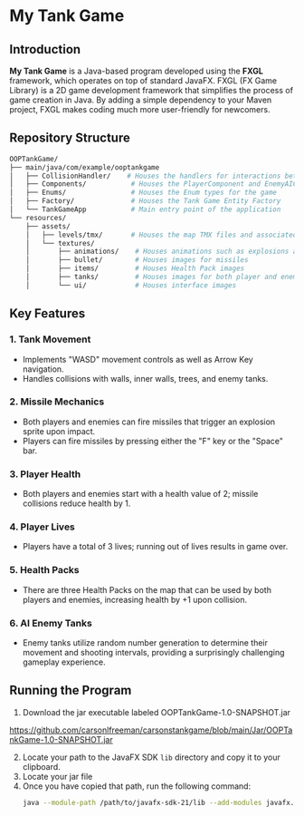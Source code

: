 # My Tank Game

## Introduction
**My Tank Game** is a Java-based program developed using the **FXGL** framework, which operates on top of standard JavaFX. FXGL (FX Game Library) is a 2D game development framework that simplifies the process of game creation in Java. By adding a simple dependency to your Maven project, FXGL makes coding much more user-friendly for newcomers.

## Repository Structure
```bash
OOPTankGame/
├── main/java/com/example/ooptankgame 
│   ├── CollisionHandler/    # Houses the handlers for interactions between two Entities
│   ├── Components/           # Houses the PlayerComponent and EnemyAIComponent
│   ├── Enums/                # Houses the Enum types for the game 
│   ├── Factory/              # Houses the Tank Game Entity Factory
│   └── TankGameApp           # Main entry point of the application  
└── resources/
    ├── assets/
    │   ├── levels/tmx/       # Houses the map TMX files and associated sprites 
    │   └── textures/
    │       ├── animations/    # Houses animations such as explosions and healing
    │       ├── bullet/        # Houses images for missiles
    │       ├── items/         # Houses Health Pack images 
    │       ├── tanks/         # Houses images for both player and enemy tanks
    │       └── ui/            # Houses interface images 
```

## Key Features

### 1. Tank Movement
- Implements "WASD" movement controls as well as Arrow Key navigation.
- Handles collisions with walls, inner walls, trees, and enemy tanks.

### 2. Missile Mechanics
- Both players and enemies can fire missiles that trigger an explosion sprite upon impact.
- Players can fire missiles by pressing either the "F" key or the "Space" bar.

### 3. Player Health
- Both players and enemies start with a health value of 2; missile collisions reduce health by 1.

### 4. Player Lives
- Players have a total of 3 lives; running out of lives results in game over.

### 5. Health Packs
- There are three Health Packs on the map that can be used by both players and enemies, increasing health by +1 upon collision.

### 6. AI Enemy Tanks
- Enemy tanks utilize random number generation to determine their movement and shooting intervals, providing a surprisingly challenging gameplay experience.

## Running the Program

1. Download the jar executable labeled OOPTankGame-1.0-SNAPSHOT.jar 

https://github.com/carsonlfreeman/carsonstankgame/blob/main/Jar/OOPTankGame-1.0-SNAPSHOT.jar

2. Locate your path to the JavaFX SDK `lib` directory and copy it to your clipboard.
3. Locate your jar file 
4. Once you have copied that path, run the following command:
   ```bash
   java --module-path /path/to/javafx-sdk-21/lib --add-modules javafx.controls,javafx.fxml -jar OOPTankGame-1.0-SNAPSHOT.jar
   ```
